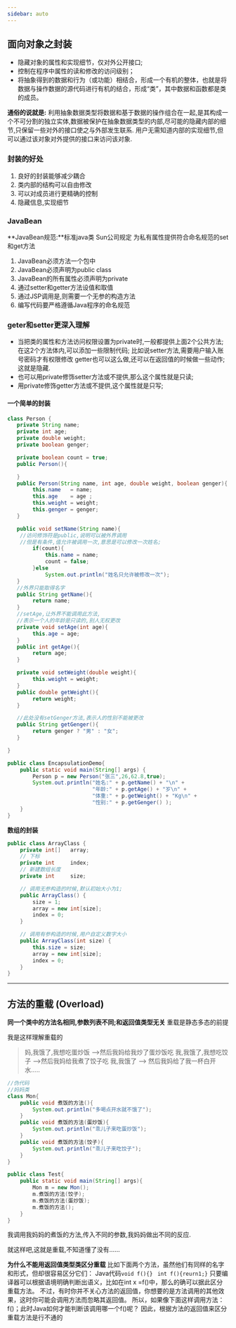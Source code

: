 ```yaml
---
sidebar: auto
---
```


## 面向对象之封装

- 隐藏对象的属性和实现细节，仅对外公开接口;
- 控制在程序中属性的读和修改的访问级别；
- 将抽象得到的数据和行为（或功能）相结合，形成一个有机的整体，也就是将数据与操作数据的源代码进行有机的结合，形成“类”，其中数据和函数都是类的成员。

**通俗的说就是:**
利用抽象数据类型将数据和基于数据的操作组合在一起,是其构成一个不可分割的独立实体,数据被保护在抽象数据类型的内部,尽可能的隐藏内部的细节,只保留一些对外的接口使之与外部发生联系.
用户无需知道内部的实现细节,但可以通过该对象对外提供的接口来访问该对象.

### 封装的好处 

1. 良好的封装能够减少耦合
2. 类内部的结构可以自由修改
3. 可以对成员进行更精确的控制
4. 隐藏信息,实现细节

### JavaBean
**JavaBean规范:**标准java类 Sun公司规定
为私有属性提供符合命名规范的set和get方法

1. JavaBean必须方法一个包中
2. JavaBean必须声明为public class
3. JavaBean的所有属性必须声明为private
4. 通过setter和getter方法设值和取值
5. 通过JSP调用是,则需要一个无参的构造方法
6. 编写代码要严格遵循Java程序的命名规范

### geter和setter更深入理解
- 当把类的属性和方法访问权限设置为private时,一般都提供上面2个公共方法;
在这2个方法体内,可以添加一些限制代码;
比如说setter方法,需要用户输入账号密码才有权限修改
getter也可以这么做,还可以在返回值的时候做一些动作;
这就是隐藏.
- 也可以用private修饰setter方法或不提供,那么这个属性就是只读;
- 用private修饰getter方法或不提供,这个属性就是只写;

#### 一个简单的封装
```java
class Person {
   private String name;
   private int age;
   private double weight;
   private boolean genger;

   private boolean count = true;
   public Person(){

   }
   public Person(String name, int age, double weight, boolean genger){
        this.name   = name;
        this.age    = age ;
        this.weight = weight;
        this.genger = genger;
   }

   public void setName(String name){
    //访问修饰符是public,说明可以被外界调用
    //但是有条件,值允许被调用一次,意思是可以修改一次姓名;
        if(count){
            this.name = name;
            count = false;
        }else
            System.out.println("姓名只允许被修改一次");
   }
   //外界只能取得名字
   public String getName(){
        return name;
   }
   //setAge,让外界不能调用此方法,
   //表示一个人的年龄是只读的,别人无权更改
   private void setAge(int age){
        this.age = age;
   }
   public int getAge(){
        return age;
   }

   private void setWeight(double weight){
        this.weight = weight;
   }
   public double getWeight(){
        return weight;
   }

   //此处没有setGenger方法,表示人的性别不能被更改
   public String getGenger(){
        return genger ? "男" : "女";
   }

}

public class EncapsulationDemo{
    public static void main(String[] args) {
        Person p = new Person("张三",26,62.8,true);
        System.out.println("姓名:" + p.getName() + "\n" +
                           "年龄:" + p.getAge() + "岁\n" +
                           "体重:" + p.getWeight() + "Kg\n" +
                           "性别:" + p.getGenger() );
    }
}
```

**数组的封装**
```java
public class ArrayClass {
	private int[]	array;
	// 下标
	private int		index;
	// 新建数组长度
	private int		size;

	// 调用无参构造的时候,默认初始大小为1;
	public ArrayClass() {
		size = 1;
		array = new int[size];
		index = 0;
	}

	// 调用有参构造的时候,用户自定义数字大小
	public ArrayClass(int size) {
		this.size = size;
		array = new int[size];
		index = 0;
	}
}
```

--------

## 方法的重载 (Overload)
**同一个类中的方法名相同,参数列表不同;和返回值类型无关**
重载是静态多态的前提

我是这样理解重载的
>妈,我饿了,我想吃蛋炒饭   -->然后我妈给我炒了蛋炒饭吃
>我,我饿了,我想吃饺子   -->然后我妈给我煮了饺子吃
>我,我饿了   -->  然后我妈给了我一杯白开水.....
```java
//伪代码
//妈妈类
class Mon{
	public void 煮饭的方法(){
		System.out.println("多喝点开水就不饿了");
	}
	public void 煮饭的方法(蛋炒饭){
		System.out.println("乖儿子来吃蛋炒饭");
	}
	public void 煮饭的方法(饺子){
		System.out.println("乖儿子来吃饺子");
	}
}

public class Test{
	public static void main(String[] args){
		Mon m = new Mon();
		m.煮饭的方法(饺子);
		m.煮饭的方法(蛋炒饭);
		m.煮饭的方法();
	}	
}
```
我调用我妈妈的煮饭的方法,传入不同的参数,我妈妈做出不同的反应.

就这样吧,这就是重载,不知道懂了没有......


**为什么不能用返回值类型类区分重载**
比如下面两个方法，虽然他们有同样的名字和形式，但却很容易区分它们：
Java代码`void f(){} ` `int f(){reurn1;}`
只要编译器可以根据语境明确判断出语义，比如在int x =f()中，那么的确可以据此区分重载方法。
不过，有时你并不关心方法的返回值，你想要的是方法调用的其他效果，这时你可能会调用方法而忽略其返回值。
所以，如果像下面这样调用方法：f()；此时Java如何才能判断该调用哪一个f()呢？
因此，根据方法的返回值来区分重载方法是行不通的

